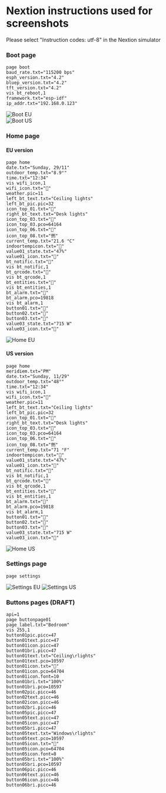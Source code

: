 # Nextion instructions used for screenshots

Please select "Instruction codes: utf-8" in the Nextion simulator

### Boot page
```
page boot
baud_rate.txt="115200 bps"
esph_version.txt="4.2"
bluep_version.txt="4.2"
tft_version.txt="4.2"
vis bt_reboot,1
framework.txt="esp-idf"
ip_addr.txt="192.168.0.123"
```

![Boot EU](/docs/pics/eu_boot.png)
<br>
![Boot US](/docs/pics/us_boot.png)

### Home page
#### EU version
```
page home
date.txt="Sunday, 29/11"
outdoor_temp.txt="8.9°"
time.txt="12:34"
vis wifi_icon,1
wifi_icon.txt=""
weather.pic=11
left_bt_text.txt="Ceiling lights"
left_bt_pic.pic=32
icon_top_01.txt=""
right_bt_text.txt="Desk lights"
icon_top_03.txt=""
icon_top_03.pco=64164
icon_top_06.txt=""
icon_top_08.txt="侀"
current_temp.txt="21.6 °C"
indoortempicon.txt=""
value01_state.txt="47%"
value01_icon.txt=""
bt_notific.txt=""
vis bt_notific,1
bt_qrcode.txt=""
vis bt_qrcode,1
bt_entities.txt=""
vis bt_entities,1
bt_alarm.txt=""
bt_alarm.pco=19818
vis bt_alarm,1
button01.txt=""
button02.txt=""
button03.txt=""
value03_state.txt="715 W"
value03_icon.txt=""
```
![Home EU](/docs/pics/eu_home.png)

#### US version
```
page home
meridiem.txt="PM"
date.txt="Sunday, 11/29"
outdoor_temp.txt="48°"
time.txt="12:34"
vis wifi_icon,1
wifi_icon.txt=""
weather.pic=11
left_bt_text.txt="Ceiling lights"
left_bt_pic.pic=32
icon_top_01.txt=""
right_bt_text.txt="Desk lights"
icon_top_03.txt=""
icon_top_03.pco=64164
icon_top_06.txt=""
icon_top_08.txt="侀"
current_temp.txt="71 °F"
indoortempicon.txt=""
value01_state.txt="47%"
value01_icon.txt=""
bt_notific.txt=""
vis bt_notific,1
bt_qrcode.txt=""
vis bt_qrcode,1
bt_entities.txt=""
vis bt_entities,1
bt_alarm.txt=""
bt_alarm.pco=19818
vis bt_alarm,1
button01.txt=""
button02.txt=""
button03.txt=""
value03_state.txt="715 W"
value03_icon.txt=""
```
![Home US](/docs/pics/us_home.png)

### Settings page
```
page settings
```

![Settings EU](/docs/pics/eu_settings.png)
![Settings US](/docs/pics/us_settings.png)


### Buttons pages (DRAFT)
```
api=1
page buttonpage01
page_label.txt="Bedroom"
vis 255,1
button01pic.picc=47
button01text.picc=47
button01icon.picc=47
button01bri.picc=47
button01text.txt="Ceiling\rlights"
button01text.pco=10597
button01icon.txt=""
button01icon.pco=64704
button01icon.font=10
button01bri.txt="100%"
button01bri.pco=10597
button02pic.picc=46
button02text.picc=46
button02icon.picc=46
button02bri.picc=46
button05pic.picc=47
button05text.picc=47
button05icon.picc=47
button05bri.picc=47
button05text.txt="Windows\rlights"
button05text.pco=10597
button05icon.txt=""
button05icon.pco=64704
button05icon.font=8
button05bri.txt="100%"
button05bri.pco=10597
button06pic.picc=46
button06text.picc=46
button06icon.picc=46
button06bri.picc=46
```